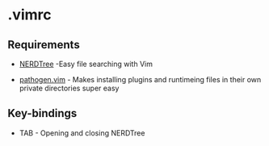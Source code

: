# .vimrc

## Requirements

* [NERDTree] -Easy file searching with Vim
* [pathogen.vim] - Makes installing plugins and runtimeing files in their own private directories super easy
    
    [pathogen.vim]: <https://github.com/tpope/vim-pathogen>
    [NERDTree]: <https://github.com/scrooloose/nerdtree>

## Key-bindings

- TAB - Opening and closing NERDTree
